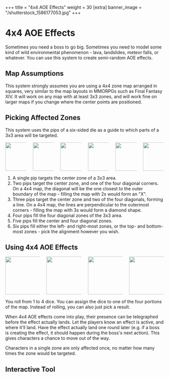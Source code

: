 +++
title = "4x4 AOE Effects"
weight = 30
[extra]
banner_image = "/shutterstock_1586177053.jpg"
+++

# 4x4 AOE Effects

Sometimes you need a boss to go big. Sometimes you need to model some kind of wild environmental phenomenon - lava, landslides, meteor falls, or whatever. You can use this system to create semi-random AOE effects.

## Map Assumptions

This system strongly assumes you are using a 4x4 zone map arranged in squares, very similar to the map layouts in MMORPGs such as Final Fantasy XIV. It will work on any map with at least 3x3 zones, and will work fine on larger maps if you change where the center points are positioned.

## Picking Affected Zones

This system uses the pips of a six-sided die as a guide to which parts of a 3x3 area will be targeted.

<div class="columns is-centered">
<div class="column">
<img src="/dice/3x3-1.svg" width="90" height="90">
</div>
<div class="column">
<img src="/dice/3x3-2.svg" width="90" height="90">
</div>
<div class="column">
<img src="/dice/3x3-3.svg" width="90" height="90">
</div>
<div class="column">
<img src="/dice/3x3-4.svg" width="90" height="90">
</div>
<div class="column">
<img src="/dice/3x3-5.svg" width="90" height="90">
</div>
<div class="column">
<img src="/dice/3x3-6.svg" width="90" height="90">
</div>
</div>

1. A single pip targets the center zone of a 3x3 area.
2. Two pips target the center zone, and one of the four diagonal corners. On a 4x4 map, the diagonal will be the one closest to the outer boundary of the map - filling the map with 2s would form an "X".
3. Three pips target the center zone and two of the four diagonals, forming a line. On a 4x4 map, the lines are perpendicular to the outermost corners - filling the map with 3s would form a diamond shape.
4. Four pips fill the four diagonal zones of the 3x3 area.
5. Five pips fill the center and four diagonal zones.
6. Six pips fill either the left- and right-most zones, or the top- and bottom-most zones - pick the alignment however you wish.

## Using 4x4 AOE Effects

<div class="columns is-centered">
<div class="column">
<img src="/dice/4x4-2.svg" width="120" height="120">
</div>
<div class="column">
<img src="/dice/4x4-3.svg" width="120" height="120">
</div>
<div class="column">
<img src="/dice/4x4-6-2.svg" width="120" height="120">
</div>
<div class="column">
<img src="/dice/4x4-3s.svg" width="120" height="120">
</div>
</div>

You roll from 1 to 4 dice. You can assign the dice to one of the four portions of the map. Instead of rolling, you can also just pick a result.

When 4x4 AOE effects come into play, their presence can be telegraphed before the effect actually lands. Let the players know an effect is active, and where it'll land. Have the effect actually land one round later (e.g. if a boss is creating the effect, it should happen during the boss's next action). This gives characters a chance to move out of the way.

Characters in a single zone are only affected once, no matter how many times the zone would be targeted.

## Interactive Tool

<div id="interactive-tool-root"></div>